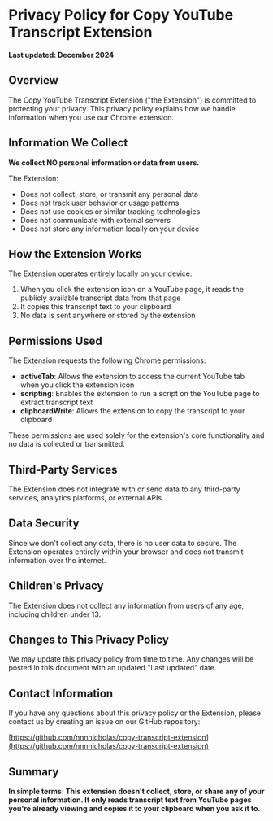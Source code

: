 # Privacy Policy for Copy YouTube Transcript Extension

**Last updated: December 2024**

## Overview

The Copy YouTube Transcript Extension ("the Extension") is committed to protecting your privacy. This privacy policy explains how we handle information when you use our Chrome extension.

## Information We Collect

**We collect NO personal information or data from users.**

The Extension:
- Does not collect, store, or transmit any personal data
- Does not track user behavior or usage patterns
- Does not use cookies or similar tracking technologies
- Does not communicate with external servers
- Does not store any information locally on your device

## How the Extension Works

The Extension operates entirely locally on your device:
1. When you click the extension icon on a YouTube page, it reads the publicly available transcript data from that page
2. It copies this transcript text to your clipboard
3. No data is sent anywhere or stored by the extension

## Permissions Used

The Extension requests the following Chrome permissions:

- **activeTab**: Allows the extension to access the current YouTube tab when you click the extension icon
- **scripting**: Enables the extension to run a script on the YouTube page to extract transcript text
- **clipboardWrite**: Allows the extension to copy the transcript to your clipboard

These permissions are used solely for the extension's core functionality and no data is collected or transmitted.

## Third-Party Services

The Extension does not integrate with or send data to any third-party services, analytics platforms, or external APIs.

## Data Security

Since we don't collect any data, there is no user data to secure. The Extension operates entirely within your browser and does not transmit information over the internet.

## Children's Privacy

The Extension does not collect any information from users of any age, including children under 13.

## Changes to This Privacy Policy

We may update this privacy policy from time to time. Any changes will be posted in this document with an updated "Last updated" date.

## Contact Information

If you have any questions about this privacy policy or the Extension, please contact us by creating an issue on our GitHub repository:

[https://github.com/nnnnicholas/copy-transcript-extension](https://github.com/nnnnicholas/copy-transcript-extension)

## Summary

**In simple terms: This extension doesn't collect, store, or share any of your personal information. It only reads transcript text from YouTube pages you're already viewing and copies it to your clipboard when you ask it to.** 
